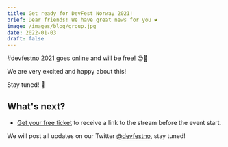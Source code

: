 ```yaml
---
title: Get ready for DevFest Norway 2021!
brief: Dear friends! We have great news for you ❤️
image: /images/blog/group.jpg
date: 2022-01-03
draft: false
---
```


#devfestno 2021 goes online and will be free! 😍👏

We are very excited and happy about this!

Stay tuned! 🚀

## What's next?

- [Get your free ticket](#) to receive a link to the stream before the event start.

We will post all updates on our Twitter [@devfestno](https://twitter.com/devfestno/), stay tuned!
